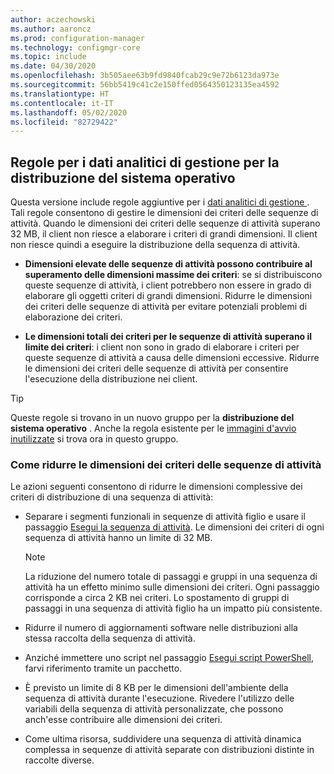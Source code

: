 ```yaml
---
author: aczechowski
ms.author: aaroncz
ms.prod: configuration-manager
ms.technology: configmgr-core
ms.topic: include
ms.date: 04/30/2020
ms.openlocfilehash: 3b505aee63b9fd9840fcab29c9e72b6123da973e
ms.sourcegitcommit: 56bb5419c41c2e150ffed0564350123135ea4592
ms.translationtype: HT
ms.contentlocale: it-IT
ms.lasthandoff: 05/02/2020
ms.locfileid: "82729422"
---
```

## <a name="management-insight-rules-for-os-deployment"></a><a name="bkmk_osdmi"></a> Regole per i dati analitici di gestione per la distribuzione del sistema operativo

<!--6982275-->

Questa versione include regole aggiuntive per i [dati analitici di gestione ](../../../../servers/manage/management-insights.md). Tali regole consentono di gestire le dimensioni dei criteri delle sequenze di attività. Quando le dimensioni dei criteri delle sequenze di attività superano 32 MB, il client non riesce a elaborare i criteri di grandi dimensioni. Il client non riesce quindi a eseguire la distribuzione della sequenza di attività.

- **Dimensioni elevate delle sequenze di attività possono contribuire al superamento delle dimensioni massime dei criteri**: se si distribuiscono queste sequenze di attività, i client potrebbero non essere in grado di elaborare gli oggetti criteri di grandi dimensioni. Ridurre le dimensioni dei criteri delle sequenze di attività per evitare potenziali problemi di elaborazione dei criteri.

- **Le dimensioni totali dei criteri per le sequenze di attività superano il limite dei criteri**: i client non sono in grado di elaborare i criteri per queste sequenze di attività a causa delle dimensioni eccessive. Ridurre le dimensioni dei criteri delle sequenze di attività per consentire l'esecuzione della distribuzione nei client.

> [!TIP]
> Queste regole si trovano in un nuovo gruppo per la **distribuzione del sistema operativo** . Anche la regola esistente per le [immagini d'avvio inutilizzate](../../../../servers/manage/management-insights.md#proactive-maintenance) si trova ora in questo gruppo.

### <a name="how-to-reduce-the-size-of-task-sequence-policy"></a>Come ridurre le dimensioni dei criteri delle sequenze di attività

Le azioni seguenti consentono di ridurre le dimensioni complessive dei criteri di distribuzione di una sequenza di attività:

- Separare i segmenti funzionali in sequenze di attività figlio e usare il passaggio [Esegui la sequenza di attività](../../../../../osd/understand/task-sequence-steps.md#child-task-sequence). Le dimensioni dei criteri di ogni sequenza di attività hanno un limite di 32 MB.

    > [!NOTE]
    > La riduzione del numero totale di passaggi e gruppi in una sequenza di attività ha un effetto minimo sulle dimensioni dei criteri. Ogni passaggio corrisponde a circa 2 KB nei criteri. Lo spostamento di gruppi di passaggi in una sequenza di attività figlio ha un impatto più consistente.

- Ridurre il numero di aggiornamenti software nelle distribuzioni alla stessa raccolta della sequenza di attività.

- Anziché immettere uno script nel passaggio [Esegui script PowerShell](../../../../../osd/understand/task-sequence-steps.md#BKMK_RunPowerShellScript), farvi riferimento tramite un pacchetto.

- È previsto un limite di 8 KB per le dimensioni dell'ambiente della sequenza di attività durante l'esecuzione. Rivedere l'utilizzo delle variabili della sequenza di attività personalizzate, che possono anch'esse contribuire alle dimensioni dei criteri.

- Come ultima risorsa, suddividere una sequenza di attività dinamica complessa in sequenze di attività separate con distribuzioni distinte in raccolte diverse.

